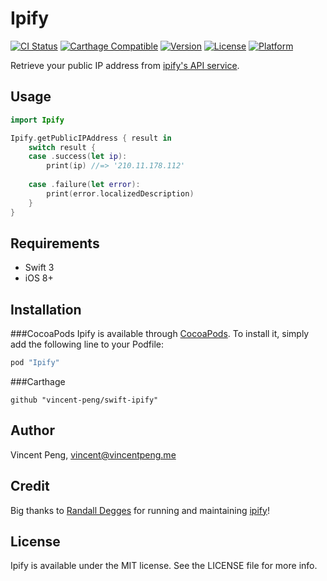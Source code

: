 # Ipify

[![CI Status](https://travis-ci.org/vincent-peng/swift-ipify.svg?branch=master)](https://travis-ci.org/vincent-peng/swift-ipify)
[![Carthage Compatible](https://img.shields.io/badge/Carthage-compatible-4BC51D.svg?style=flat)](https://github.com/Carthage/Carthage)
[![Version](https://img.shields.io/cocoapods/v/Ipify.svg?style=flat)](http://cocoapods.org/pods/Ipify)
[![License](https://img.shields.io/cocoapods/l/Ipify.svg?style=flat)](http://cocoapods.org/pods/Ipify)
[![Platform](https://img.shields.io/cocoapods/p/Ipify.svg?style=flat)](http://cocoapods.org/pods/Ipify)

Retrieve your public IP address from [ipify's API service](https://www.ipify.org/).

## Usage

```swift
import Ipify

Ipify.getPublicIPAddress { result in
	switch result {
	case .success(let ip):
		print(ip) //=> '210.11.178.112'
		
	case .failure(let error):
		print(error.localizedDescription)
	}
}
```

## Requirements
* Swift 3
* iOS 8+

## Installation

###CocoaPods
Ipify is available through [CocoaPods](http://cocoapods.org). To install
it, simply add the following line to your Podfile:

```ruby
pod "Ipify"
```

###Carthage

```:Cartfile
github "vincent-peng/swift-ipify"
```

## Author

Vincent Peng, vincent@vincentpeng.me

## Credit

Big thanks to [Randall Degges](http://www.rdegges.com) for running and maintaining [ipify](https://www.ipify.org)!

## License

Ipify is available under the MIT license. See the LICENSE file for more info.


